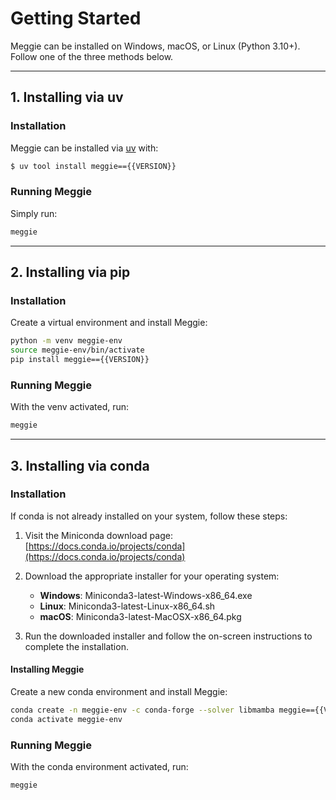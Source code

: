 # Getting Started

Meggie can be installed on Windows, macOS, or Linux (Python 3.10+).
Follow one of the three methods below.

---

## 1. Installing via uv

### Installation

Meggie can be installed via [uv](https://github.com/astral-sh/uv) with:

```bash
$ uv tool install meggie=={{VERSION}}
```

### Running Meggie

Simply run:

```bash
meggie
```

---

## 2. Installing via pip

### Installation
Create a virtual environment and install Meggie:

```bash
python -m venv meggie-env
source meggie-env/bin/activate
pip install meggie=={{VERSION}}
```

### Running Meggie

With the venv activated, run:

```bash
meggie
```

---

## 3. Installing via conda

### Installation

If conda is not already installed on your system, follow these steps:

1. Visit the Miniconda download page: [https://docs.conda.io/projects/conda](https://docs.conda.io/projects/conda)

2. Download the appropriate installer for your operating system:

    - **Windows**: Miniconda3-latest-Windows-x86_64.exe
    - **Linux**: Miniconda3-latest-Linux-x86_64.sh
    - **macOS**: Miniconda3-latest-MacOSX-x86_64.pkg

3. Run the downloaded installer and follow the on-screen instructions to complete the installation.

#### Installing Meggie

Create a new conda environment and install Meggie:

```bash
conda create -n meggie-env -c conda-forge --solver libmamba meggie=={{VERSION}}
conda activate meggie-env
```

### Running Meggie

With the conda environment activated, run:

```bash
meggie
```
